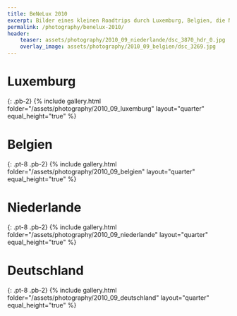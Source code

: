 ```yaml
---
title: BeNeLux 2010
excerpt: Bilder eines kleinen Roadtrips durch Luxemburg, Belgien, die Niederlande und Norddeutschland im September 2010.
permalink: /photography/benelux-2010/
header:
    teaser: assets/photography/2010_09_niederlande/dsc_3870_hdr_0.jpg
    overlay_image: assets/photography/2010_09_belgien/dsc_3269.jpg
---
```


# Luxemburg
{: .pb-2}
{% include gallery.html folder="/assets/photography/2010_09_luxemburg" layout="quarter" equal_height="true" %}

# Belgien
{: .pt-8 .pb-2}
{% include gallery.html folder="/assets/photography/2010_09_belgien" layout="quarter" equal_height="true" %}

# Niederlande
{: .pt-8 .pb-2}
{% include gallery.html folder="/assets/photography/2010_09_niederlande" layout="quarter" equal_height="true" %}

# Deutschland
{: .pt-8 .pb-2}
{% include gallery.html folder="/assets/photography/2010_09_deutschland" layout="quarter" equal_height="true" %}
